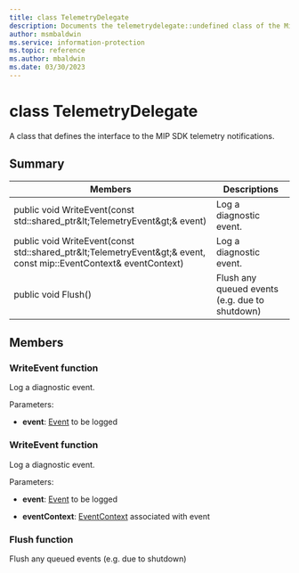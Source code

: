 ```yaml
---
title: class TelemetryDelegate 
description: Documents the telemetrydelegate::undefined class of the Microsoft Information Protection (MIP) SDK.
author: msmbaldwin
ms.service: information-protection
ms.topic: reference
ms.author: mbaldwin
ms.date: 03/30/2023
---
```


# class TelemetryDelegate 
A class that defines the interface to the MIP SDK telemetry notifications.
  
## Summary
 Members                        | Descriptions                                
--------------------------------|---------------------------------------------
public void WriteEvent(const std::shared_ptr\&lt;TelemetryEvent\&gt;& event)  |  Log a diagnostic event.
public void WriteEvent(const std::shared_ptr\&lt;TelemetryEvent\&gt;& event, const mip::EventContext& eventContext)  |  Log a diagnostic event.
public void Flush()  |  Flush any queued events (e.g. due to shutdown)
  
## Members
  
### WriteEvent function
Log a diagnostic event.

Parameters:  
* **event**: [Event](#class_event) to be logged


  
### WriteEvent function
Log a diagnostic event.

Parameters:  
* **event**: [Event](class_mip_event.md) to be logged 


* **eventContext**: [EventContext](#class_event_context) associated with event


  
### Flush function
Flush any queued events (e.g. due to shutdown)